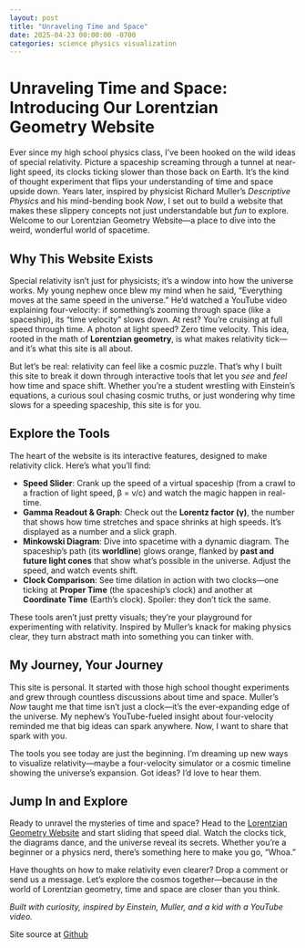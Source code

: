 ```yaml
---
layout: post
title: "Unraveling Time and Space"
date: 2025-04-23 00:00:00 -0700
categories: science physics visualization
---
```


# Unraveling Time and Space: Introducing Our Lorentzian Geometry Website

Ever since my high school physics class, I’ve been hooked on the wild ideas of special relativity. Picture a spaceship screaming through a tunnel at near-light speed, its clocks ticking slower than those back on Earth. It’s the kind of thought experiment that flips your understanding of time and space upside down. Years later, inspired by physicist Richard Muller’s *Descriptive Physics* and his mind-bending book *Now*, I set out to build a website that makes these slippery concepts not just understandable but *fun* to explore. Welcome to our Lorentzian Geometry Website—a place to dive into the weird, wonderful world of spacetime.

## Why This Website Exists

Special relativity isn’t just for physicists; it’s a window into how the universe works. My young nephew once blew my mind when he said, “Everything moves at the same speed in the universe.” He’d watched a YouTube video explaining four-velocity: if something’s zooming through space (like a spaceship), its “time velocity” slows down. At rest? You’re cruising at full speed through time. A photon at light speed? Zero time velocity. This idea, rooted in the math of **Lorentzian geometry**, is what makes relativity tick—and it’s what this site is all about.

But let’s be real: relativity can feel like a cosmic puzzle. That’s why I built this site to break it down through interactive tools that let you *see* and *feel* how time and space shift. Whether you’re a student wrestling with Einstein’s equations, a curious soul chasing cosmic truths, or just wondering why time slows for a speeding spaceship, this site is for you.

## Explore the Tools

The heart of the website is its interactive features, designed to make relativity click. Here’s what you’ll find:

- **Speed Slider**: Crank up the speed of a virtual spaceship (from a crawl to a fraction of light speed, β = v/c) and watch the magic happen in real-time.
- **Gamma Readout & Graph**: Check out the **Lorentz factor (γ)**, the number that shows how time stretches and space shrinks at high speeds. It’s displayed as a number and a slick graph.
- **Minkowski Diagram**: Dive into spacetime with a dynamic diagram. The spaceship’s path (its **worldline**) glows orange, flanked by **past and future light cones** that show what’s possible in the universe. Adjust the speed, and watch events shift.
- **Clock Comparison**: See time dilation in action with two clocks—one ticking at **Proper Time** (the spaceship’s clock) and another at **Coordinate Time** (Earth’s clock). Spoiler: they don’t tick the same.

These tools aren’t just pretty visuals; they’re your playground for experimenting with relativity. Inspired by Muller’s knack for making physics clear, they turn abstract math into something you can tinker with.

## My Journey, Your Journey

This site is personal. It started with those high school thought experiments and grew through countless discussions about time and space. Muller’s *Now* taught me that time isn’t just a clock—it’s the ever-expanding edge of the universe. My nephew’s YouTube-fueled insight about four-velocity reminded me that big ideas can spark anywhere. Now, I want to share that spark with you.

The tools you see today are just the beginning. I’m dreaming up new ways to visualize relativity—maybe a four-velocity simulator or a cosmic timeline showing the universe’s expansion. Got ideas? I’d love to hear them.

## Jump In and Explore

Ready to unravel the mysteries of time and space? Head to the [Lorentzian Geometry Website](https://lorentzian-geometry.netlify.app/) and start sliding that speed dial. Watch the clocks tick, the diagrams dance, and the universe reveal its secrets. Whether you’re a beginner or a physics nerd, there’s something here to make you go, “Whoa.”

Have thoughts on how to make relativity even clearer? Drop a comment or send us a message. Let’s explore the cosmos together—because in the world of Lorentzian geometry, time and space are closer than you think.

*Built with curiosity, inspired by Einstein, Muller, and a kid with a YouTube video.*

Site source at [Github](https://github.com/johnwlockwood/lorentzian-geometry)
